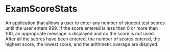 # ExamScoreStats
An application that allows a user to enter any number of student test scores until the user enters 999. 
If the score entered is less than 0 or more than 100, an appropriate message is displayed and do the score is not used. 
After all the scores have been entered, the number of scores entered, the highest score, the lowest score, and the arithmetic average are displyed.
